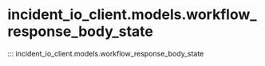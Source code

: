 # incident_io_client.models.workflow_response_body_state

::: incident_io_client.models.workflow_response_body_state